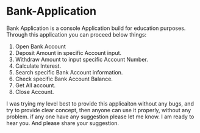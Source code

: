 # Bank-Application
Bank Application is a console Application build for education purposes. Through this application you can proceed below things:
1. Open Bank Account
2. Deposit Amount in specific Account input.
3. Withdraw Amount to input specific Account Number.
4. Calculate Interest. 
5. Search specific Bank Account information.
6. Check specific Bank Account Balance.
7. Get All account.
8. Close Account.

I was trying my level best to provide this applicaiton without any bugs, and try to provide clear concept, then anyone can use it properly, without any problem.
if any one have any suggestion please let me know. I am ready to hear you. 
And please share your suggestion.
